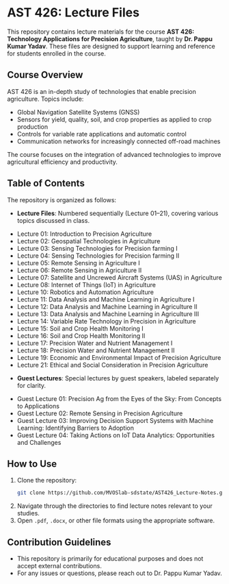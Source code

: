# AST 426: Lecture Files

This repository contains lecture materials for the course **AST 426: Technology Applications for Precision Agriculture**, taught by **Dr. Pappu Kumar Yadav**. These files are designed to support learning and reference for students enrolled in the course.

## Course Overview

AST 426 is an in-depth study of technologies that enable precision agriculture. Topics include:

- Global Navigation Satellite Systems (GNSS)
- Sensors for yield, quality, soil, and crop properties as applied to crop production
- Controls for variable rate applications and automatic control
- Communication networks for increasingly connected off-road machines

The course focuses on the integration of advanced technologies to improve agricultural efficiency and productivity.

## Table of Contents

The repository is organized as follows:

- **Lecture Files**: Numbered sequentially (Lecture 01–21), covering various topics discussed in class.
<ul>
<li>Lecture 01: Introduction to Precision Agriculture</li>
<li>Lecture 02: Geospatial Technologies in Agriculture</li>
<li>Lecture 03: Sensing Technologies for Precision farming I</li>
<li>Lecture 04: Sensing Technologies for Precision farming II</li>
<li>Lecture 05: Remote Sensing in Agriculture I</li> 
<li>Lecture 06: Remote Sensing in Agriculture II</li>
<li>Lecture 07: Satellite and Uncrewed Aircraft Systems (UAS) in Agriculture</li>
<li>Lecture 08: Internet of Things (IoT) in Agriculture</li>
<li>Lecture 10: Robotics and Automation Agriculture</li>
<li>Lecture 11: Data Analysis and Machine Learning in Agriculture I</li>
<li>Lecture 12: Data Analysis and Machine Learning in Agriculture II</li>
<li>Lecture 13: Data Analysis and Machine Learning in Agriculture III</li>
<li>Lecture 14: Variable Rate Technology in Precision in Agriculture</li>
<li>Lecture 15: Soil and Crop Health Monitoring I</li> 
<li>Lecture 16: Soil and Crop Health Monitoring II</li> 
<li>Lecture 17: Precision Water and Nutrient Management I</li>
<li>Lecture 18: Precision Water and Nutrient Management II</li>
<li>Lecture 19: Economic and Environmental Impact of Precision Agriculture</li>
<li>Lecture 21: Ethical and Social Consideration in Precision Agriculture</li>
</ul>

- **Guest Lectures**: Special lectures by guest speakers, labeled separately for clarity.
<ul>
<li>Guest Lecture 01: Precision Ag from the Eyes of the Sky: From Concepts to Applications</li>
<li>Guest Lecture 02: Remote Sensing in Precision Agriculture</li>
<li>Guest Lecture 03: Improving Decision Support Systems with Machine Learning: Identifying Barriers to Adoption</li>
<li>Guest Lecture 04: Taking Actions on IoT Data Analytics: Opportunities and Challenges</li>
</ul>

## How to Use

1. Clone the repository:
   ```bash
   git clone https://github.com/MVOSlab-sdstate/AST426_Lecture-Notes.git
   ```
2. Navigate through the directories to find lecture notes relevant to your studies.
3. Open `.pdf`, `.docx`, or other file formats using the appropriate software.

## Contribution Guidelines

- This repository is primarily for educational purposes and does not accept external contributions. 
- For any issues or questions, please reach out to Dr. Pappu Kumar Yadav.
